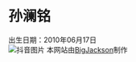 # 孙澜铭
出生日期：2010年06月17日<br>
![抖音图片](https://bigjackson.us.kg/slm/dy.PNG)
本网站由[BigJackson](https://bigjackson.us.kg)制作